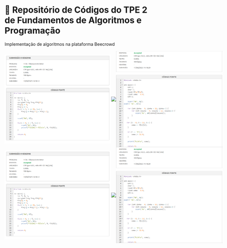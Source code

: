 # 👋 Repositório de Códigos do TPE 2 de Fundamentos de Algoritmos e Programação

<p> Implementação de algoritmos na plataforma Beecrowd 

<div style="display: flex; justify-content: space-around; align-items: center;">
  <img src="imagens/1176 - Fibonacci em Vetor.png" width="350">
  <img src="imagens/1174 - Seleçao em Vetor I.png" width="350">
  <img src="imagens/181 - Linha na Matriz.png" width="350">
</div>

<div style="display: flex; justify-content: space-around; align-items: center;">
  <img src="imagens/1176 - Fibonacci em Vetor.png" width="350">
  <img src="imagens/1174 - Seleçao em Vetor I.png" width="350">
  <img src="imagens/181 - Linha na Matriz.png" width="350">
</div>

